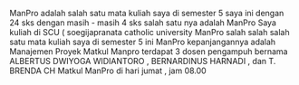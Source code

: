 ManPro adalah salah satu mata kuliah saya di semester 5 saya ini dengan 24 sks dengan masih - masih 4 sks salah satu nya adalah ManPro
Saya kuliah di SCU ( soegijapranata catholic university 
ManPro salah salah salah satu mata kuliah saya di semester 5 ini
ManPro kepanjangannya adalah Manajemen Proyek
Matkul Manpro terdapat 3 dosen pengampuh
bernama ALBERTUS DWIYOGA WIDIANTORO
, BERNARDINUS HARNADI
, dan T. BRENDA CH
Matkul ManPro di hari jumat ,
jam 08.00

